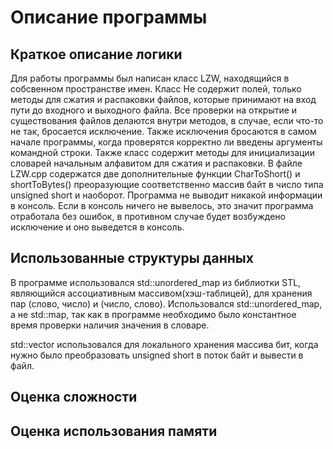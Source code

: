 # Описание программы

## Краткое описание логики
Для работы программы был написан класс LZW, находящийся в собсвенном пространстве имен. Класс Не содержит полей, только методы для сжатия и распаковки файлов, которые принимают на вход пути до входного и выходного файла. Все проверки на открытие и существования файлов делаются внутри методов, в случае, если что-то не так, бросается исключение. Также исключения бросаются в самом начале программы, когда проверятся корректно ли введены аргументы командной строки. Также класс содержит методы для инициализации словарей начальным алфавитом для сжатия и распаковки. В файле LZW.cpp содержатся две дополнительные функции CharToShort() и shortToBytes() преоразующие соответственно массив байт в число типа unsigned short и наоборот. Программа не выводит никакой информации в консоль. Если в консоль ничего не вывелось, это значит программа отработала без ошибок, в противном случае будет возбуждено исключение и оно выведется в консоль.


## Использованные структуры данных
В программе использовался std::unordered_map из библиотки STL, являющийся ассоциативным массивом(хэш-таблицей), для хранения пар (слово, число) и (число, слово). Использовался std::unordered_map, а не std::map, так как в программе необходимо было константное время проверки наличия значения в словаре.

std::vector<char> использовался для локального хранения массива бит, когда нужно было преобразовать unsigned short в поток байт и вывести в файл.


## Оценка сложности



## Оценка использования памяти